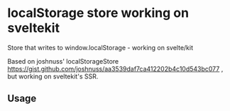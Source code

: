 # localStorage store working on sveltekit
Store that writes to window.localStorage - working on svelte/kit

Based on joshnuss' localStorageStore https://gist.github.com/joshnuss/aa3539daf7ca412202b4c10d543bc077 , but working on sveltekit's SSR.

## Usage 

